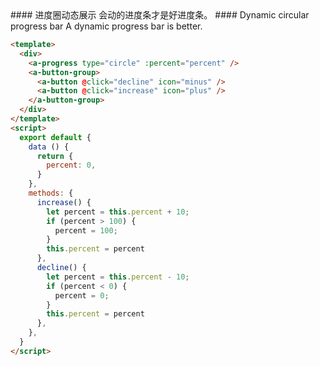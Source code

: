 <cn>
#### 进度圈动态展示
会动的进度条才是好进度条。
</cn>

<us>
#### Dynamic circular progress bar
A dynamic progress bar is better.
</us>

```html
<template>
  <div>
    <a-progress type="circle" :percent="percent" />
    <a-button-group>
      <a-button @click="decline" icon="minus" />
      <a-button @click="increase" icon="plus" />
    </a-button-group>
  </div>
</template>
<script>
  export default {
    data () {
      return {
        percent: 0,
      }
    },
    methods: {
      increase() {
        let percent = this.percent + 10;
        if (percent > 100) {
          percent = 100;
        }
        this.percent = percent
      },
      decline() {
        let percent = this.percent - 10;
        if (percent < 0) {
          percent = 0;
        }
        this.percent = percent
      },
    },
  }
</script>
```


